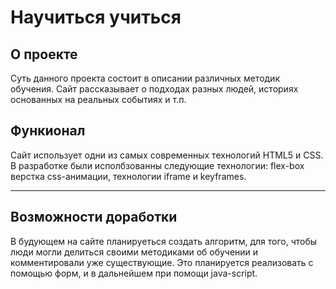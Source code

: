 # Научиться учиться
## О проекте
Суть данного проекта состоит в описании различных методик обучения. Сайт рассказывает о подходах разных людей, историях основанных на реальных событиях и т.п.
## Функионал
Сайт использует одни из самых современных технологий HTML5 и CSS. В разработке были исполбзованны следующие технологии: flex-box верстка css-анимации, технологии iframe и keyframes.

 ---

 ## Возможности доработки
 В будующем на сайте планируеться создать алгоритм, для того, чтобы люди могли делиться своими методиками об обучении и комментировали уже существующие. Это планируется реализовать с помощью форм, и в дальнейшем при помощи java-script.

